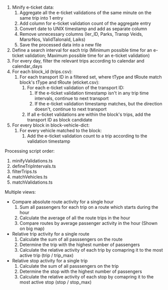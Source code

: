 1. Minify e-ticket data:
   1. Aggregate all the e-ticket validations of the same minute on the same trip into 1 entry
   2. Add column for e-ticket validation count of the aggregate entry
   3. Convert date to UNIX timestamp and add as separate column
   4. Remove unnecessary columns (Ier_ID, Parks, Transp Veids, MarsrNos, ValidTalonaId, Laiks)
   5. Save the processed data into a new file
2. Define a search interval for each trip (Minimum possible time for an e-ticket validation; Maximum possible time for an e-ticket validation)
3. For every day, filter the relevant trips according to calendar and calendar_days
4. For each block_id (trips.csv):
   1. For each transport ID in a filtered set, where tType and tRoute match block's tType and tRoute  (eticket.csv):
      1. For each e-ticket validation of the transport ID:
         1. If the e-ticket validation timestamp isn't in any trip time intervals, continue to next transport
         2. If the e-ticket validation timestamp matches, but the direction doesn't, continue to next transport
      2. If all e-ticket validations are within the block's trips, add the transport ID as block candidate
5. For every block in block-vehicle-dict:
   1. For every vehicle matched to the block:
      1. Add the e-ticket validation count to a trip according to the validation timestamp

Processing script order:
   1. minifyValidations.ts
   2. defineTripIntervals.ts
   3. filterTrips.ts
   4. matchVehicles.ts
   5. matchValidations.ts

Multiple views:
   - Compare absolute route activity for a single hour
     1. Sum all passengers for each trip on a route which starts during the hour
     2. Calculate the average of all the route trips in the hour
     3. Compare routes by average passenger activity in the hour (Shown on big map)
   - Relative trip activity for a single route
     1. Calculate the sum of all passsengers on the route
     2. Determine the trip with the highest number of passengers
     3. Calculate the relative activity of each trip by comapring it to the most active trip (trip / trip_max)
   - Relative stop activity for a single trip
     1. Calculate the sum of all passsengers on the trip
     2. Determine the stop with the highest number of passengers
     3. Calculate the relative activity of each stop by comapring it to the most active stop (stop / stop_max)